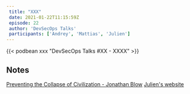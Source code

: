 ```yaml
---
 title: "XXX"
 date: 2021-01-22T11:15:59Z
 episode: 22
 author: 'DevSecOps Talks'
 participants: ['Andrey', 'Mattias', 'Julien']
---
```



 <!--more-->

 <!-- Player -->
 {{< podbean xxx "DevSecOps Talks #XX - XXXX" >}}

## Notes

[Preventing the Collapse of Civilization - Jonathan Blow](https://www.youtube.com/watch?v=ZSRHeXYDLko)
[Julien's website](https://bisconti.cloud)


